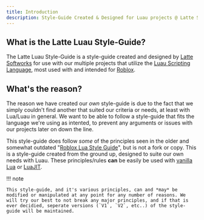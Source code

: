 ```yaml
---
title: Introduction
description: Style-Guide Created & Designed for Luau projects @ Latte Softworks
---
```


## What is the Latte Luau Style-Guide?
The Latte Luau Style-Guide is a style-guide created and designed by [Latte Softworks](https://latte.to/) for use with our multiple projects that utilize the [Luau Scripting Language](https://luau-lang.org/), most used with and intended for [Roblox](https://roblox.com/).

## What's the reason?
The reason we have created our *own* style-guide is due to the fact that we simply couldn't find another that suited our criteria or needs, at least with Lua/Luau in general. We want to be able to follow a style-guide that fits the language we're using as intented, to prevent any arguments or issues with our projects later on down the line.

This style-guide does follow *some* of the principles seen in the older and somewhat outdated "[Roblox Lua Style Guide](https://roblox.github.io/lua-style-guide)", but is not a fork or copy. This is a style-guide created from the ground up, designed to suite our own needs with Luau. These principles/rules **can** be easily be used with [vanilla Lua](https://lua.org/) or [LuaJIT](http://luajit.org/).

!!! note

    This style-guide, and it's various principles, can and *may* be modified or manipulated at any point for any number of reasons. We will try our best to not break any major principles, and if that is ever decidied, seperate versions (`V1`, `V2`, etc..) of the style-guide will be maintained.
